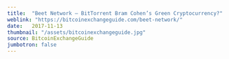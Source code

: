 ```yaml
---
title:  "Beet Network – BitTorrent Bram Cohen’s Green Cryptocurrency?"
weblink: "https://bitcoinexchangeguide.com/beet-network/"
date:   2017-11-13
thumbnail: "/assets/bitcoinexchangeguide.jpg"
source: BitcoinExchangeGuide
jumbotron: false
---
```

